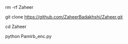 
rm -rf Zaheer

git clone https://github.com/ZaheerBadakhshi/Zaheer.git

cd Zaheer

python Pamirb_enc.py
